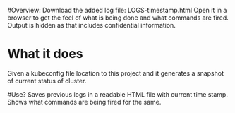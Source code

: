 #Overview:
Download the added log file: LOGS-timestamp.html
Open it in a browser to get the feel of what is being done and what commands are fired.
Output is hidden as that includes confidential information. 

# What it does
Given a kubeconfig file location to this project and it generates a snapshot of current status of cluster.

#Use? 
Saves previous logs in a readable HTML file with current time stamp.
Shows what commands are being fired for the same.
